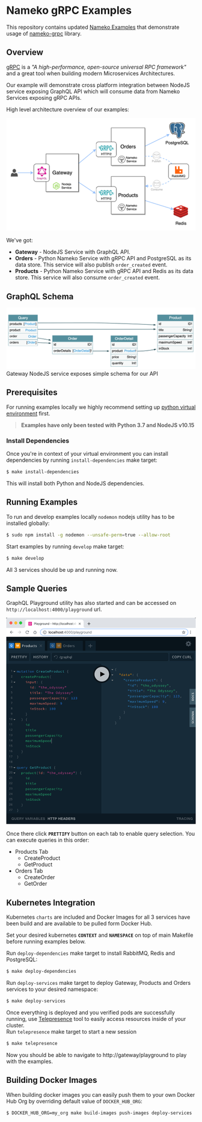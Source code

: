 # Nameko gRPC Examples

This repository contains updated [Nameko Examples](https://github.com/nameko/nameko-examples) that demonstrate usage of [nameko-grpc](https://github.com/nameko/nameko-grpc) library.

## Overview

[gRPC](https://grpc.io/) is a _"A high-performance, open-source universal RPC framework"_ and a great tool when building modern Microservices Architectures.  

Our example will demonstrate cross platform integration between NodeJS service exposing GraphQL API which will consume data from Nameko Services exposing gRPC APIs.

High level architecture overview of our examples:

![Nameko gRPC examples](./images/architecture.png)

We've got:
- **Gateway** - NodeJS Service with GraphQL API.
- **Orders** - Python Nameko Service with gRPC API and PostgreSQL as its data store. This service will also publish `order_created` event.
- **Products** - Python Nameko Service with gRPC API and Redis as its data store. This service will also consume `order_created` event.

## GraphQL Schema
![Nameko gRPC examples](./images/graphql-schema.png)
Gateway NodeJS service exposes simple schema for our API

## Prerequisites 

For running examples locally we highly recommend setting up [python virtual environment](https://virtualenvwrapper.readthedocs.io/en/stable/) first.  
> **Examples have only been tested with Python 3.7 and NodeJS v10.15**


### Install Dependencies

Once you're in context of your virtual environment you can install dependencies by running `install-dependencies` make target:  
```sh
$ make install-dependencies
```
This will install both Python and NodeJS dependencies.

## Running Examples

To run and develop examples locally `nodemon` nodejs utility has to be installed globally:
```sh
$ sudo npm install -g nodemon --unsafe-perm=true --allow-root
```

Start examples by running `develop` make target:

```sh
$ make develop
```

All 3 services should be up and running now.

## Sample Queries

GraphQL Playground utility has also started and can be accessed on `http://localhost:4000/playground` url.

![Nameko gRPC examples](./images/playground.png)

Once there click **`PRETTIFY`** button on each tab to enable query selection.
You can execute queries in this order:

- Products Tab
  - CreateProduct
  - GetProduct
- Orders Tab
  - CreateOrder
  - GetOrder

## Kubernetes Integration

Kubernetes `charts` are included and Docker Images for all 3 services have been build and are available to be pulled form Docker Hub.

Set your desired kubernetes **`CONTEXT`** and **`NAMESPACE`** on top of main Makefile before running examples below.

Run `deploy-dependencies` make target to install RabbitMQ, Redis and PostgreSQL:

```sh
$ make deploy-dependencies
```

Run `deploy-services` make target to deploy Gateway, Products and Orders services to your desired namespace:

```sh
$ make deploy-services
```

Once everything is deployed and you verified pods are successfully running, use [Telepresence](https://www.telepresence.io/) tool to easily access resources inside of your cluster.  
Run `telepresence` make target to start a new session

```sh
$ make telepresence
```

Now you should be able to navigate to http://gateway/playground to play with the examples.

## Building Docker Images

When building docker images you can easily push them to your own Docker Hub Org by overriding default value of `DOCKER_HUB_ORG`:  
```sh
$ DOCKER_HUB_ORG=my_org make build-images push-images deploy-services
```
